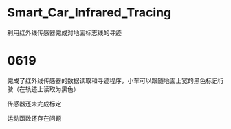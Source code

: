 # Smart_Car_Infrared_Tracing
利用红外线传感器完成对地面标志线的寻迹

# 0619
完成了红外线传感器的数据读取和寻迹程序，小车可以跟随地面上宽的黑色标记行驶（在轨迹上读取为黑色）

传感器还未完成标定

运动函数还存在问题
